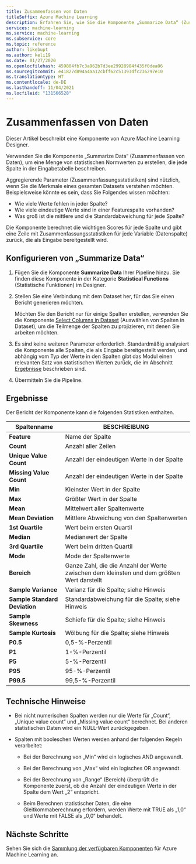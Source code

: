 ```yaml
---
title: Zusammenfassen von Daten
titleSuffix: Azure Machine Learning
description: Erfahren Sie, wie Sie die Komponente „Summarize Data“ (Zusammenfassen von Daten) in Azure Machine Learning verwenden, um einen grundlegenden deskriptiven Statistikbericht für die Spalten in einem Dataset zu generieren.
services: machine-learning
ms.service: machine-learning
ms.subservice: core
ms.topic: reference
author: likebupt
ms.author: keli19
ms.date: 01/27/2020
ms.openlocfilehash: 459804fb7c3a962b7d3ee29928984f435f0dea06
ms.sourcegitcommit: e41827d894a4aa12cbff62c51393dfc236297e10
ms.translationtype: HT
ms.contentlocale: de-DE
ms.lasthandoff: 11/04/2021
ms.locfileid: "131566528"
---
```

# <a name="summarize-data"></a>Zusammenfassen von Daten

Dieser Artikel beschreibt eine Komponente von Azure Machine Learning Designer.

Verwenden Sie die Komponente „Summarize Data“ (Zusammenfassen von Daten), um eine Menge von statistischen Normwerten zu erstellen, die jede Spalte in der Eingabetabelle beschreiben.

Aggregierende Parameter (Zusammenfassungsstatistiken) sind nützlich, wenn Sie die Merkmale eines gesamten Datasets verstehen möchten. Beispielsweise könnte es sein, dass Sie Folgendes wissen möchten:

- Wie viele Werte fehlen in jeder Spalte?
- Wie viele eindeutige Werte sind in einer Featurespalte vorhanden?
- Was groß ist die mittlere und die Standardabweichung für jede Spalte?

Die Komponente berechnet die wichtigen Scores für jede Spalte und gibt eine Zeile mit Zusammenfassungsstatistiken für jede Variable (Datenspalte) zurück, die als Eingabe bereitgestellt wird.

## <a name="how-to-configure-summarize-data"></a>Konfigurieren von „Summarize Data“  

1. Fügen Sie die Komponente **Summarize Data** Ihrer Pipeline hinzu. Sie finden diese Komponente in der Kategorie **Statistical Functions** (Statistische Funktionen) im Designer.

1. Stellen Sie eine Verbindung mit dem Dataset her, für das Sie einen Bericht generieren möchten.

    Möchten Sie den Bericht nur für einige Spalten erstellen, verwenden Sie die Komponente [Select Columns in Dataset](select-columns-in-dataset.md) (Auswählen von Spalten in Dataset), um die Teilmenge der Spalten zu projizieren, mit denen Sie arbeiten möchten.

1. Es sind keine weiteren Parameter erforderlich. Standardmäßig analysiert die Komponente alle Spalten, die als Eingabe bereitgestellt werden, und abhängig vom Typ der Werte in den Spalten gibt das Modul einen relevanten Satz von statistischen Werten zurück, die im Abschnitt [Ergebnisse](#results) beschrieben sind.

1. Übermitteln Sie die Pipeline.

## <a name="results"></a>Ergebnisse

Der Bericht der Komponente kann die folgenden Statistiken enthalten. 

|Spaltenname|BESCHREIBUNG|
|------|------|  
|**Feature**|Name der Spalte|
|**Count**|Anzahl aller Zeilen|
|**Unique Value Count**|Anzahl der eindeutigen Werte in der Spalte|
|**Missing Value Count**|Anzahl der eindeutigen Werte in der Spalte|
|**Min**|Kleinster Wert in der Spalte|  
|**Max**|Größter Wert in der Spalte|
|**Mean**|Mittelwert aller Spaltenwerte|
|**Mean Deviation**|Mittlere Abweichung von den Spaltenwerten|
|**1st Quartile**|Wert beim ersten Quartil|
|**Median**|Medianwert der Spalte|
|**3rd Quartile**|Wert beim dritten Quartil|
|**Mode**|Mode der Spaltenwerte|
|**Bereich**|Ganze Zahl, die die Anzahl der Werte zwischen dem kleinsten und dem größten Wert darstellt|
|**Sample Variance**|Varianz für die Spalte; siehe Hinweis|
|**Sample Standard Deviation**|Standardabweichung für die Spalte; siehe Hinweis|
|**Sample Skewness**|Schiefe für die Spalte; siehe Hinweis|
|**Sample Kurtosis**|Wölbung für die Spalte; siehe Hinweis|
|**P0.5**|0,5-%-Perzentil|
|**P1**|1-%-Perzentil|
|**P5**|5-%-Perzentil|
|**P95**|95-%-Perzentil|
|**P99.5**|99,5-%-Perzentil |

## <a name="technical-notes"></a>Technische Hinweise

- Bei nicht numerischen Spalten werden nur die Werte für „Count“, „Unique value count“ und „Missing value count“ berechnet. Bei anderen statistischen Daten wird ein NULL-Wert zurückgegeben.

- Spalten mit booleschen Werten werden anhand der folgenden Regeln verarbeitet:

    - Bei der Berechnung von „Min“ wird ein logisches AND angewandt.
    
    - Bei der Berechnung von „Max“ wird ein logisches OR angewandt.
    
    - Bei der Berechnung von „Range“ (Bereich) überprüft die Komponente zuerst, ob die Anzahl der eindeutigen Werte in der Spalte dem Wert „2“ entspricht.
    
    - Beim Berechnen statistischer Daten, die eine Gleitkommaberechnung erfordern, werden Werte mit TRUE als „1,0“ und Werte mit FALSE als „0,0“ behandelt.

## <a name="next-steps"></a>Nächste Schritte

Sehen Sie sich die [Sammlung der verfügbaren Komponenten](component-reference.md) für Azure Machine Learning an.  
